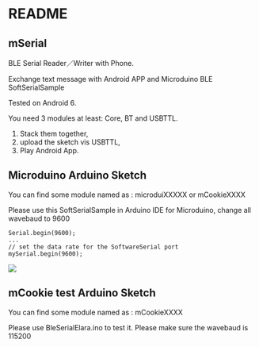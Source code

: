 # README

## mSerial

BLE Serial Reader／Writer with Phone.

Exchange text message with Android APP and Microduino BLE SoftSerialSample

Tested on Android 6.

You need 3 modules at least: Core, BT and USBTTL.

1. Stack them together,
2. upload the sketch vis USBTTL,
3. Play Android App.

## Microduino Arduino Sketch

You can find some module named as : microduiXXXXX  or mCookieXXXX

Please use this SoftSerialSample in Arduino IDE for Microduino, change all wavebaud to 9600

    Serial.begin(9600);
    ...
    // set the data rate for the SoftwareSerial port
    mySerial.begin(9600);

![](docs/mSerial_1.png)

## mCookie test Arduino Sketch

You can find some module named as : mCookieXXXX

Please use BleSerialElara.ino to test it.
Please make sure the wavebaud is 115200